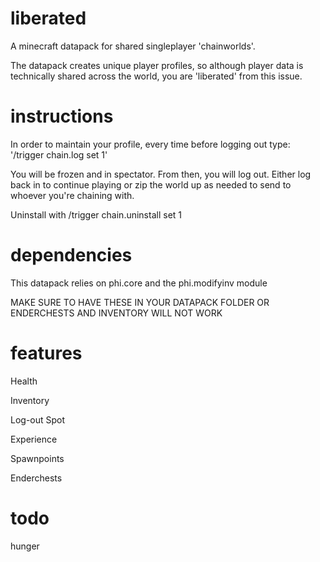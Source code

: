 # liberated
A minecraft datapack for shared singleplayer 'chainworlds'.

The datapack creates unique player profiles, so although player data is technically shared across the world, you are 'liberated' from this issue. 

# instructions

In order to maintain your profile, every time before logging out type: '/trigger chain.log set 1'

You will be frozen and in spectator. From then, you will log out. Either log back in to continue playing or zip the world up as needed to send to whoever you're chaining with.

Uninstall with /trigger chain.uninstall set 1

# dependencies

This datapack relies on phi.core and the phi.modifyinv module

MAKE SURE TO HAVE THESE IN YOUR DATAPACK FOLDER OR ENDERCHESTS AND INVENTORY WILL NOT WORK

# features
Health

Inventory

Log-out Spot

Experience

Spawnpoints

Enderchests

# todo

hunger
